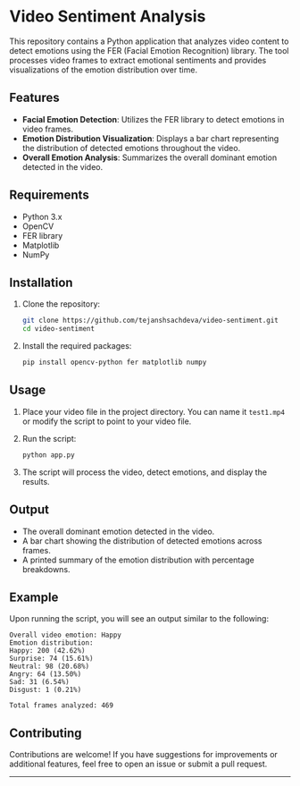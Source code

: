 # Video Sentiment Analysis

This repository contains a Python application that analyzes video content to detect emotions using the FER (Facial Emotion Recognition) library. The tool processes video frames to extract emotional sentiments and provides visualizations of the emotion distribution over time.

## Features

- **Facial Emotion Detection**: Utilizes the FER library to detect emotions in video frames.
- **Emotion Distribution Visualization**: Displays a bar chart representing the distribution of detected emotions throughout the video.
- **Overall Emotion Analysis**: Summarizes the overall dominant emotion detected in the video.

## Requirements

- Python 3.x
- OpenCV
- FER library
- Matplotlib
- NumPy

## Installation

1. Clone the repository:

   ```bash
   git clone https://github.com/tejanshsachdeva/video-sentiment.git
   cd video-sentiment
   ```
2. Install the required packages:

   ```bash
   pip install opencv-python fer matplotlib numpy
   ```

## Usage

1. Place your video file in the project directory. You can name it `test1.mp4` or modify the script to point to your video file.
2. Run the script:

   ```bash
   python app.py
   ```
3. The script will process the video, detect emotions, and display the results.

## Output

- The overall dominant emotion detected in the video.
- A bar chart showing the distribution of detected emotions across frames.
- A printed summary of the emotion distribution with percentage breakdowns.

## Example

Upon running the script, you will see an output similar to the following:

```
Overall video emotion: Happy
Emotion distribution:
Happy: 200 (42.62%)
Surprise: 74 (15.61%)
Neutral: 98 (20.68%)
Angry: 64 (13.50%)
Sad: 31 (6.54%)
Disgust: 1 (0.21%)

Total frames analyzed: 469
```

## Contributing

Contributions are welcome! If you have suggestions for improvements or additional features, feel free to open an issue or submit a pull request.

---
